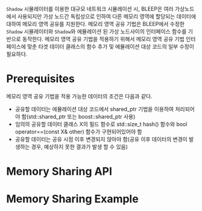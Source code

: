 
`Shadow` 시뮬레이터를 이용한 대규모 네트워크 시뮬레이션 시, BLEEP은 여러 가상노드에서 사용되지만 가상 노드간 독립성으로 인하여 다른 메모리 영역에 할당되는 데이터에 대하여 메모리 영역 공유를 지원한다.
메모리 영역 공유 기법은 BLEEP에서 수정한 `Shadow` 시뮬레이터와 `Shadow`와 에뮬레이션 된 가상 노드사이의 인터페이스 함수를 기반으로 동작한다.
메모리 영역 공유 기법을 적용하기 위해서 메모리 영역 공유 기법 인터페이스에 맞춘 타겟 데이터 클래스의 함수 추가 및 에뮬레이션 대상 코드의 일부 수정이 필요하다.

# Prerequisites
메모리 영역 공유 기법을 적용 가능한 데이터의 조건은 다음과 같다.
- 공유할 데이터는 에뮬레이션 대상 코드에서 shared_ptr 기법을 이용하여 처리되어야 함(std::shared_ptr 또는 boost::shared_ptr 사용)
- 임의의 공유할 데이터 클래스 X의 필드 함수로 std::size_t hash() 함수와 bool operator==(const X& other) 함수가 구현되어있어야 함
- 공유할 데이터는 공유 시점 이후 변경되지 않아야 함(공유 이후 데이터의 변경이 발생하는 경우, 예상하지 못한 결과가 발생 할 수 있음)

# Memory Sharing API

# Memory Sharing Example
